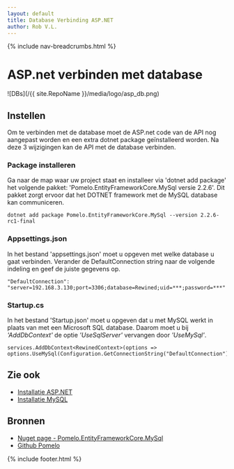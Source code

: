 ```yaml
---
layout: default
title: Database Verbinding ASP.NET 
author: Rob V.L.
---
```


{% include nav-breadcrumbs.html %}

# ASP.net verbinden met database
![DBs](/{{ site.RepoName }}/media/logo/asp_db.png)


## Instellen
Om te verbinden met de database moet de ASP.net code van de API nog aangepast worden en een extra dotnet package geïnstalleerd worden. Na deze 3 wijzigingen kan de API met de database verbinden.

### Package installeren
Ga naar de map waar uw project staat en installeer via 'dotnet add package' het volgende pakket: 'Pomelo.EntityFrameworkCore.MySql versie 2.2.6'. Dit pakket zorgt ervoor dat het DOTNET framework met de MySQL database kan communiceren.
```
dotnet add package Pomelo.EntityFrameworkCore.MySql --version 2.2.6-rc1-final
```
### Appsettings.json
In het bestand 'appsettings.json' moet u opgeven met welke database u gaat verbinden. 
Verander de DefaultConnection string naar de volgende indeling en geef de juiste gegevens op.
```
"DefaultConnection": "server=192.168.3.130;port=3306;database=Rewined;uid=***;password=***"
```
### Startup.cs
In het bestand 'Startup.json' moet u opgeven dat u met MySQL werkt in plaats van met een Microsoft SQL database.
Daarom moet u bij *'AddDbContext'* de optie *'UseSqlServer'* vervangen door *'UseMySql'*.
```
services.AddDbContext<RewinedContext>(options =>  options.UseMySql(Configuration.GetConnectionString("DefaultConnection")));
```

## Zie ook
* [Installatie ASP.NET](/{{site.RepoName}}/CCS/ASP_net/)
* [Installatie MySQL](/{{site.RepoName}}/CCS/MySQL/)


## Bronnen
* [Nuget page - Pomelo.EntityFrameworkCore.MySql](https://www.nuget.org/packages/Pomelo.EntityFrameworkCore.MySql/2.2.6)
* [Github Pomelo](https://github.com/PomeloFoundation/Pomelo.EntityFrameworkCore.MySql)

{% include footer.html %}
